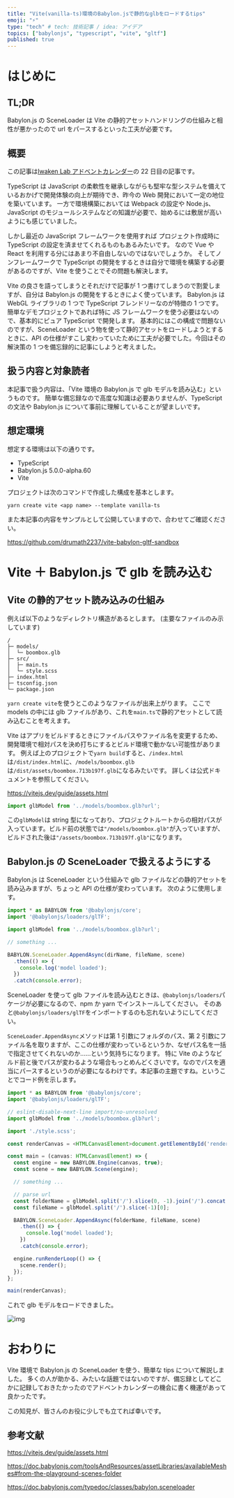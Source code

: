 ```yaml
---
title: "Vite(vanilla-ts)環境のBabylon.jsで静的なglbをロードするtips"
emoji: "⚡"
type: "tech" # tech: 技術記事 / idea: アイデア
topics: ["babylonjs", "typescript", "vite", "gltf"]
published: true
---
```


# はじめに

## TL;DR

Babylon.js の SceneLoader は
Vite の静的アセットハンドリングの仕組みと相性が悪かったので
url をパースするといった工夫が必要です。

## 概要

この記事は[Iwaken Lab アドベントカレンダー](https://qiita.com/advent-calendar/2021/iwakenlab)の 22 日目の記事です。

TypeScript は JavaScript の柔軟性を継承しながらも堅牢な型システムを備えているおかげで開発体験の向上が期待でき、昨今の Web 開発において一定の地位を築いています。
一方で環境構築においては Webpack の設定や Node.js、JavaScript のモジュールシステムなどの知識が必要で、始めるには敷居が高いようにも感じていました。

しかし最近の JavaScript フレームワークを使用すれば
プロジェクト作成時に TypeScript の設定を済ませてくれるものもあるみたいです。
なので Vue や React を利用する分にはあまり不自由しないのではないでしょうか。
そしてノンフレームワークで TypeScript の開発をするときは自分で環境を構築する必要があるのですが、Vite を使うことでその問題も解決します。

Vite の良さを語ってしまうとそれだけで記事が 1 つ書けてしまうので割愛しますが、自分は Babylon.js の開発をするときによく使っています。
Babylon.js は WebGL ライブラリの 1 つで TypeScript フレンドリーなのが特徴の 1 つです。簡単なデモプロジェクトであれば特に JS フレームワークを使う必要はないので、基本的にピュア TypeScript で開発します。
基本的にはこの構成で問題ないのですが、SceneLoader という物を使って静的アセットをロードしようとするときに、API の仕様がすこし変わっていたために工夫が必要でした。今回はその解決策の 1 つを備忘録的に記事にしようと考えました。

## 扱う内容と対象読者

本記事で扱う内容は、「Vite 環境の Babylon.js で glb モデルを読み込む」というものです。
簡単な備忘録なので高度な知識は必要ありませんが、TypeScript の文法や Babylon.js について事前に理解していることが望ましいです。

## 想定環境

想定する環境は以下の通りです。

- TypeScript
- Babylon.js 5.0.0-alpha.60
- Vite

プロジェクトは次のコマンドで作成した構成を基本とします。

```
yarn create vite <app name> --template vanilla-ts
```

また本記事の内容をサンプルとして公開していますので、合わせてご確認ください。

https://github.com/drumath2237/vite-babylon-gltf-sandbox

# Vite ＋ Babylon.js で glb を読み込む

## Vite の静的アセット読み込みの仕組み

例えば以下のようなディレクトリ構造があるとします。
(主要なファイルのみ示しています)

```
/
├─ models/
│  └─ boombox.glb
├─ src/
│  ├─ main.ts
│  └─ style.scss
├─ index.html
├─ tsconfig.json
└─ package.json
```

`yarn create vite`を使うとこのようなファイルが出来上がります。
ここで models の中には glb ファイルがあり、これを`main.ts`で静的アセットとして読み込むことを考えます。

Vite はアプリをビルドするときにファイルパスやファイル名を変更するため、
開発環境で相対パスを決め打ちにするとビルド環境で動かない可能性があります。
例えば上のプロジェクトで`yarn build`すると、`/index.html`は`/dist/index.html`に、`/models/boombox.glb`は`/dist/assets/boombox.713b197f.glb`になるみたいです。
詳しくは公式ドキュメントを参照してください。

https://vitejs.dev/guide/assets.html

```ts:main.ts
import glbModel from '../models/boombox.glb?url';
```

この`glbModel`は string 型になっており、プロジェクトルートからの相対パスが入っています。ビルド前の状態では`"/models/boombox.glb"`が入っていますが、ビルドされた後は`"/assets/boombox.713b197f.glb"`になります。

## Babylon.js の SceneLoader で扱えるようにする

Babylon.js は SceneLoader という仕組みで glb ファイルなどの静的アセットを読み込みますが、ちょっと API の仕様が変わっています。
次のように使用します。

```ts:main.ts
import * as BABYLON from '@babylonjs/core';
import '@babylonjs/loaders/glTF';

import glbModel from '../models/boombox.glb?url';

// something ...

BABYLON.SceneLoader.AppendAsync(dirName, fileName, scene)
  .then(() => {
    console.log('model loaded');
  })
  .catch(console.error);
```

SceneLoader を使って glb ファイルを読み込むときは、`@babylonjs/loaders`パケージが必要になるので、npm か yarn でインストールしてください。
そのあと`@babylonjs/loaders/glTF`をインポートするのも忘れないようにしてください。

`SceneLoader.AppendAsync`メソッドは第 1 引数にフォルダのパス、第 2 引数にファイル名を取りますが、ここの仕様が変わっているというか、なぜパス名を一括で指定させてくれないのか......という気持ちになります。
特に Vite のようなビルド前と後でパスが変わるような場合もっとめんどくさいです。なのでパスを適当にパースするというのが必要になるわけです。本記事の主題ですね。ということでコード例を示します。

```ts:main.ts
import * as BABYLON from '@babylonjs/core';
import '@babylonjs/loaders/glTF';

// eslint-disable-next-line import/no-unresolved
import glbModel from '../models/boombox.glb?url';

import './style.scss';

const renderCanvas = <HTMLCanvasElement>document.getElementById('renderCanvas');

const main = (canvas: HTMLCanvasElement) => {
  const engine = new BABYLON.Engine(canvas, true);
  const scene = new BABYLON.Scene(engine);

  // something ...

  // parse url
  const folderName = glbModel.split('/').slice(0, -1).join('/').concat('/');
  const fileName = glbModel.split('/').slice(-1)[0];

  BABYLON.SceneLoader.AppendAsync(folderName, fileName, scene)
    .then(() => {
      console.log('model loaded');
    })
    .catch(console.error);

  engine.runRenderLoop(() => {
    scene.render();
  });
};

main(renderCanvas);
```

これで glb モデルをロードできました。

![img](/images/vite-babylon-glb/glb-loaded.png)

# おわりに

Vite 環境で Babylon.js の SceneLoader を使う、簡単な tips について解説しました。
多くの人が助かる、みたいな話題ではないのですが、備忘録としてどこかに記録しておきたかったのでアドベントカレンダーの機会に書く機運があって良かったです。

この知見が、皆さんのお役に少しでも立てれば幸いです。

## 参考文献

https://vitejs.dev/guide/assets.html

https://doc.babylonjs.com/toolsAndResources/assetLibraries/availableMeshes#from-the-playground-scenes-folder

https://doc.babylonjs.com/typedoc/classes/babylon.sceneloader
